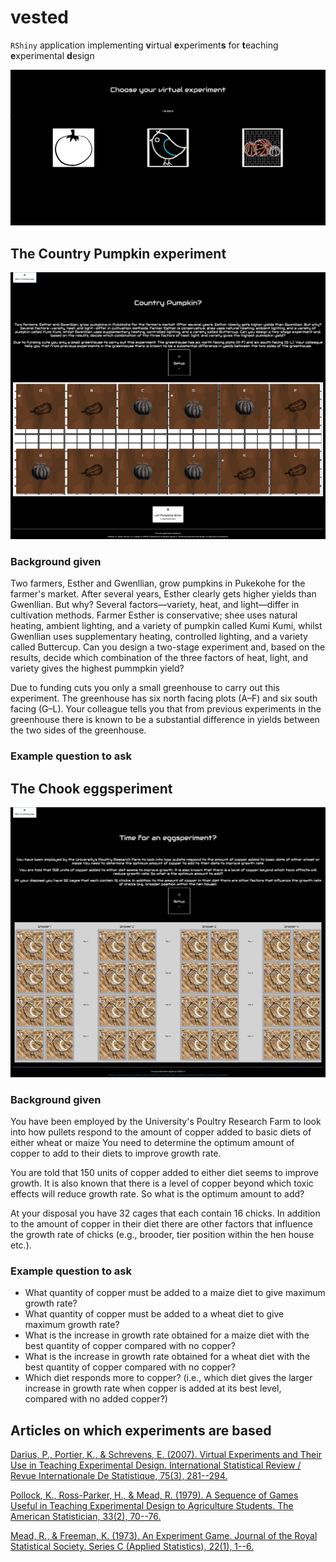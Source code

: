 # vested

`RShiny` application implementing **v**irtual **e**xperiment**s** for **t**eaching **e**xperimental **d**esign

![](/www/img/vested.png)

## The **Country Pumpkin** experiment

![](/www/img/pump_experiment.png)

### Background given

Two farmers, Esther and Gwenllian, grow pumpkins in Pukekohe for the farmer's market. After several years, Esther clearly gets higher yields than Gwenllian. But why? Several factors—variety, heat, and light—differ in cultivation methods. Farmer Esther is conservative; shee uses natural heating, ambient lighting, and a variety of pumpkin called Kumi Kumi, whilst Gwenllian uses supplementary heating, controlled lighting, and a variety called Buttercup. Can you design a two-stage experiment and, based on the results, decide which combination of the three factors of heat, light, and variety gives the highest pummpkin yield?

Due to funding cuts you only a small greenhouse to carry out this experiment. The greenhouse has six north facing plots (A–F) and six south facing (G–L). Your colleague tells you that from previous experiments in the greenhouse there is known to be a substantial difference in yields between the two sides of the greenhouse.

### Example question to ask


## The **Chook eggsperiment**

![](/www/img/chooks_experiment.png)

### Background given

You have been employed by the University's Poultry Research Farm to look into how pullets respond to the amount of copper added to basic diets of either wheat or maize You need to determine the optimum amount of copper to add to their diets to improve growth rate.

You are told that 150 units of copper added to either diet seems to improve growth. It is also known that there is a level of copper beyond which toxic effects will reduce growth rate. So what is the optimum amount to add?

At your disposal you have 32 cages that each contain 16 chicks. In addition to the amount of copper in their diet there are other factors that influence the growth rate of chicks (e.g., brooder, tier position within the hen house etc.).


### Example question to ask

 - What quantity of copper must be added to a maize diet to give maximum growth rate?
 - What quantity of copper must be added to a wheat diet to give maximum growth rate?
 - What is the increase in growth rate obtained for a maize diet with the best quantity of copper compared with no copper?
 - What is the increase in growth rate obtained for a wheat diet with the best quantity of copper compared with no copper?
 - Which diet responds more to copper? (i.e., which diet gives the larger increase in growth rate when copper is added at its best level, compared with no added copper?)


## Articles on which experiments are based

[Darius, P., Portier, K., & Schrevens, E. (2007). Virtual Experiments and Their Use in Teaching Experimental Design. International Statistical Review / Revue Internationale De Statistique, 75(3), 281--294.](http://www.jstor.org/stable/41509871)

[Pollock, K., Ross-Parker, H., & Mead, R. (1979). A Sequence of Games Useful in Teaching Experimental Design to Agriculture Students. The American Statistician, 33(2), 70--76.](https://www.jstor.org/stable/2683224)

[Mead, R., & Freeman, K. (1973). An Experiment Game. Journal of the Royal Statistical Society. Series C (Applied Statistics), 22(1), 1--6.](https://www.jstor.org/stable/2346298)